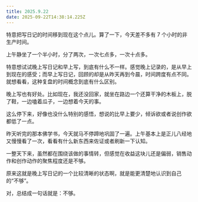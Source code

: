```yaml
---
title: 2025.9.22
date: 2025-09-22T14:38:14.225Z
---
```


特意把写日记的时间移到现在这个点儿。算了一下，今天差不多有 7 个小时的非生产时间。

上午静坐了一个半小时，分了两次，一次七点多，一次十点多。

特意想试试晚上写日记和早上写，到底有什么不一样。感觉晚上记录的，是从早上到现在的感受；而早上写日记，回顾的却是从昨天再到今晨，时间跨度有点不同。就想看看，这种复盘的时间概念到底有什么区别。

晚上写也有好处。比如现在，我还没回家，就坐在路边一个还算干净的木板上，脱了鞋，一边嗑着瓜子，一边想着今天的事。

这么停下来，好像也没什么特别的感悟，想说的比早上要少，倾诉欲或者说创作欲都低了一点。

昨天听完的那本佛学书，今天就马不停蹄地巩固了一遍。上午基本上是正儿八经地又慢慢看了一次，看看有什么新东西来佐证或者刷新一下认知。

一整天下来，虽然都在围绕该做的事情转，但感觉在收益这块儿还是偏弱，销售动作和创作动作的聚焦程度还是不够。

原来这就是晚上写日记的一个比较清晰的状态啊，就是能更清楚地认识到自己的“不够”。

对，总结成一句话就是：不够。
